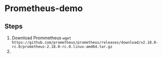 # Prometheus-demo

## Steps

1. Download Prommetheus `wget https://github.com/prometheus/prometheus/releases/download/v2.18.0-rc.0/prometheus-2.18.0-rc.0.linux-amd64.tar.gz`  
2. 

